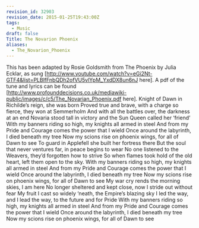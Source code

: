 ```yaml
---
revision_id: 32903
revision_date: 2015-01-25T19:43:00Z
tags:
  - Music
draft: false
Title: The Novarion Phoenix
aliases:
  - The_Novarion_Phoenix
---
```

This has been adapted by Rosie Goldsmith from The Phoenix by Julia Ecklar, as sung [http://www.youtube.com/watch?v=eGi2Nt-GTF4&list=PLBlfFnbQDh2ofVU5vlYpM_YxdDX8un6nJ here].
A pdf of the tune and lyrics can be found [http://www.profounddecisions.co.uk/mediawiki-public/images/c/c5/The_Novarian_Phoenix.pdf here]. 
Knight of Dawn in Richilde’s reign, she was born
Proved true and brave, with a charge so fierce, they won at Semmerholm
And with all the battles over, the darkness at an end
Novaria stood tall in victory and the Sun Queen called her ‘friend’
With my banners riding so high, my knights all armed in steel
And from my Pride and Courage comes the power that I wield
Once around the labyrinth, I died beneath my tree
Now my scions rise on phoenix wings, for all of Dawn to see
To guard in Applefell she built her fortress there
But the soul that never ventures far, in peace begins to wear
No one listened to the Weavers, they’d forgotten how to strive
So when flames took hold of the old heart, left them open to the sky.
With my banners riding so high, my knights all armed in steel
And from my Pride and Courage comes the power that I wield
Once around the labyrinth, I died beneath my tree
Now my scions rise on phoenix wings, for all of Dawn to see
My war cry rends the morning skies, I am here
No longer sheltered and kept close, now I stride out without fear
My fruit I cast so widely ‘neath, the Empire’s blazing sky
I led the way, and I lead the way, to the future and for Pride
With my banners riding so high, my knights all armed in steel
And from my Pride and Courage comes the power that I wield
Once around the labyrinth, I died beneath my tree
Now my scions rise on phoenix wings, for all of Dawn to see